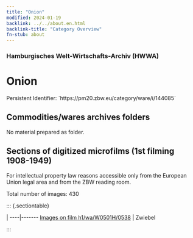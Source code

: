```yaml
---
title: "Onion"
modified: 2024-01-19
backlink: ../../about.en.html
backlink-title: "Category Overview"
fn-stub: about
---
```


### Hamburgisches Welt-Wirtschafts-Archiv (HWWA)

# Onion

<div class="hint">Persistent Identifier: `https://pm20.zbw.eu/category/ware/i/144085`</div>







## Commodities/wares archives folders





No material prepared as folder.



<a id="filmsections" />

## Sections of digitized microfilms (1st filming 1908-1949)

<p>For intellectual property law reasons accessible only from the European Union legal area and from the ZBW reading room.</p>



<p>Total number of images: 430</p>




::: {.sectiontable}

 | 
----|-------
<a class="btn" href="https://pm20.zbw.eu/film/h1/wa/W0501H/0538" rel="nofollow">Images on film h1/wa/W0501H/0538</a> | Zwiebel


:::
















